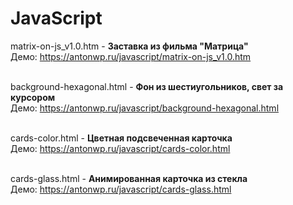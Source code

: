 # JavaScript

matrix-on-js_v1.0.htm - <b>Заставка из фильма "Матрица"</b><br>
Демо: https://antonwp.ru/javascript/matrix-on-js_v1.0.htm<br><br>

background-hexagonal.html - <b>Фон из шестиугольников, свет за курсором</b><br>
Демо: https://antonwp.ru/javascript/background-hexagonal.html<br><br>

cards-color.html - <b>Цветная подсвеченная карточка</b><br>
Демо: https://antonwp.ru/javascript/cards-color.html<br><br>

cards-glass.html - <b>Анимированная карточка из стекла</b><br>
Демо: https://antonwp.ru/javascript/cards-glass.html<br><br>
